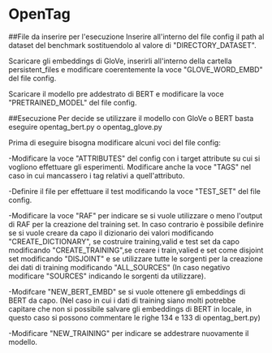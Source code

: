 # OpenTag

##File da inserire per l'esecuzione
Inserire all'interno del file config il path al dataset del benchmark sostituendolo
al valore di "DIRECTORY_DATASET".

Scaricare gli embeddings di GloVe, inserirli all'interno della cartella persistent_files
e modificare coerentemente la voce "GLOVE_WORD_EMBD" del file config.

Scaricare il modello pre addestrato di BERT e modificare la voce "PRETRAINED_MODEL"
del file config.

##Esecuzione
Per decide se utilizzare il modello con GloVe o BERT basta eseguire opentag_bert.py o opentag_glove.py

Prima di eseguire bisogna modificare alcuni voci del file config:

-Modificare la voce "ATTRIBUTES" del config con i target attribute su cui si vogliono
effettuare gli esperimenti. Modificare anche la voce "TAGS" nel caso in cui mancassero i
tag relativi a quell'attributo.

-Definire il file per effettuare il test modificando la voce "TEST_SET" del file config.

-Modificare la voce "RAF" per indicare se si vuole utilizzare o meno l'output di RAF
per la creazione del training set.
In caso contrario è possibile definire se si vuole creare da capo il dizionario dei valori
modificando "CREATE_DICTIONARY", se costruire training,valid e test set da capo modificando
"CREATE_TRAINING",se creare i train,valied e set come disjoint set modificando "DISJOINT" e se utilizzare tutte le sorgenti per la creazione dei dati di training modificando "ALL_SOURCES" (In caso negativo modificare "SOURCES" indicando le sorgenti da utilizzare).

-Modifcare "NEW_BERT_EMBD" se si vuole ottenere gli embeddings di BERT da capo.
(Nel caso in cui i dati di training siano molti potrebbe capitare che non si possibile salvare
  gli embeddings di BERT in locale, in questo caso si possono commentare le righe 134 e 133
  di opentag_bert.py)

-Modificare "NEW_TRAINING" per indicare se addestrare nuovamente il modello.
